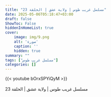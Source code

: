 ```yaml
---
title: "مسلسل غريب طوس | ولاية عشق | الحلقة 23"
date: 2025-05-06T05:18:47+03:00
draft: false
ShowToc: False
hiddenInHomeList: true
cover:
    image: img/9.png
    alt: 'صورة'
    caption: ''
    hidden: true
summary: ""
tags: ["مسلسل غريب طوس"]
categories: []
---
```


{{< youtube bOrxSPYiQyM >}}  
<br>
مسلسل غريب طوس | ولاية عشق | الحلقة 23
